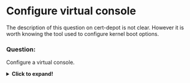 # Configure virtual console

The description of this question on cert-depot is not clear. However it is worth knowing the tool used to configure kernel boot options. 

### Question:
Configure a virtual console.

<details>
  <summary><b>Click to expand!</b></summary>

### Answer:

* Setting virtual console is a part of configuring kernel parameters. Therefore a command **grubby** can be used:

```
grubby –update-kernel=ALL –args="console=ttyS0"
```

* With above parameters we update all kernels that are installed on the system with argument setting default console.

### Additional comment:

Kernels are not updated but installed as new ones. By default **4** previous kernels are kept on the system.
  
</details>
